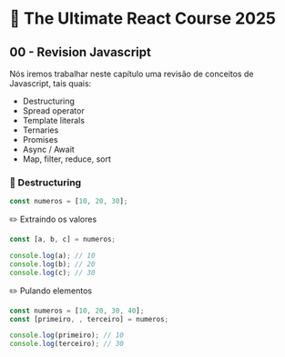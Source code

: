 # 📓 The Ultimate React Course 2025

## 00 - Revision Javascript

Nós iremos trabalhar neste capítulo uma revisão de conceitos de Javascript, tais quais:

- Destructuring
- Spread operator
- Template literals
- Ternaries
- Promises
- Async / Await
- Map, filter, reduce, sort

### 📍 Destructuring

```js
const numeros = [10, 20, 30];
```

✏️ Extraindo os valores

```js
const [a, b, c] = numeros;

console.log(a); // 10
console.log(b); // 20
console.log(c); // 30
```

✏️ Pulando elementos

```js
const numeros = [10, 20, 30, 40];
const [primeiro, , terceiro] = numeros;

console.log(primeiro); // 10
console.log(terceiro); // 30
```
